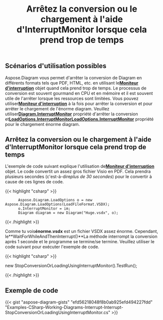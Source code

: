 ﻿---
title: Arrêtez la conversion ou le chargement à l'aide d'InterruptMonitor lorsque cela prend trop de temps
type: docs
weight: 30
url: /fr/net/stop-conversion-or-loading-using-interruptmonitor-when-it-is-taking-too-long/
description: Cette section explique comment arrêter la conversion ou le chargement avec Aspose.Diagram.
---
## **Scénarios d'utilisation possibles**

Aspose.Diagram vous permet d'arrêter la conversion de Diagram en différents formats tels que PDF, HTML, etc. en utilisant le[**Moniteur d'interruption**](https://reference.aspose.com/diagram/net/aspose.diagram/interruptmonitor) objet quand cela prend trop de temps. Le processus de conversion est souvent gourmand en CPU et en mémoire et il est souvent utile de l'arrêter lorsque les ressources sont limitées. Vous pouvez utiliser[**Moniteur d'interruption**](https://reference.aspose.com/diagram/net/aspose.diagram/interruptmonitor) à la fois pour arrêter la conversion et pour arrêter le chargement de l'énorme diagram. Veuillez utiliser[**Diagram.InterruptMonitor**](https://reference.aspose.com/diagram/net/aspose.diagram/diagram/properties/interruptmonitor) propriété d'arrêter la conversion et[**LoadOptions.InterruptMonitorLoadOptions.InterruptMonitor**](https://reference.aspose.com/diagram/net/aspose.diagram/loadoptions/properties/interruptmonitor) propriété pour le chargement énorme diagram.

## **Arrêtez la conversion ou le chargement à l'aide d'InterruptMonitor lorsque cela prend trop de temps**

L'exemple de code suivant explique l'utilisation de[**Moniteur d'interruption**](https://reference.aspose.com/diagram/net/aspose.diagram/interruptmonitor) objet. Le code convertit un assez gros fichier Visio en PDF. Cela prendra plusieurs secondes (c'est-à-dire*plus de 30 secondes*) pour le convertir à cause de ces lignes de code.

{{< highlight "csharp" >}}

	      Aspose.Diagram.LoadOptions o = new Aspose.Diagram.LoadOptions(LoadFileFormat.VSDX);
	      o.InterruptMonitor = im;
	      Diagram diagram = new Diagram("Huge.vsdx", o);

{{< /highlight >}}

 Comme tu vois**énorme.vsdx** est un fichier VSDX assez énorme. Cependant, le**WaitForWhileAndThenInterrupt()**La méthode interrompt la conversion après 1 seconde et le programme se termine/se termine. Veuillez utiliser le code suivant pour exécuter l'exemple de code.

{{< highlight "csharp" >}}

 new StopConversionOrLoadingUsingInterruptMonitor().TestRun();

{{< /highlight >}}

## **Exemple de code**
{{< gist "aspose-diagram-gists" "efd56218048f8b0ab925efd494227fdd" "Examples-CSharp-Working-Diagrams-Interrupt-Interrupt-StopConversionOrLoadingUsingInterruptMonitor.cs" >}}

